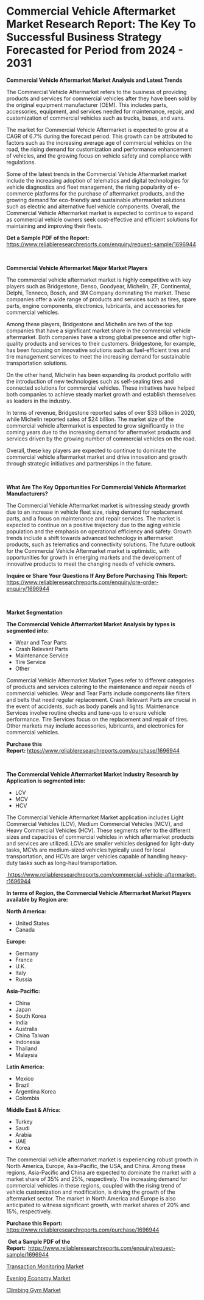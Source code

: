 <p><h1>Commercial Vehicle Aftermarket Market Research Report: The Key To Successful Business Strategy Forecasted for Period from 2024 - 2031</h1></p><p><strong>Commercial Vehicle Aftermarket Market Analysis and Latest Trends</strong></p>
<p><p>The Commercial Vehicle Aftermarket refers to the business of providing products and services for commercial vehicles after they have been sold by the original equipment manufacturer (OEM). This includes parts, accessories, equipment, and services needed for maintenance, repair, and customization of commercial vehicles such as trucks, buses, and vans.</p><p>The market for Commercial Vehicle Aftermarket is expected to grow at a CAGR of 6.7% during the forecast period. This growth can be attributed to factors such as the increasing average age of commercial vehicles on the road, the rising demand for customization and performance enhancement of vehicles, and the growing focus on vehicle safety and compliance with regulations.</p><p>Some of the latest trends in the Commercial Vehicle Aftermarket market include the increasing adoption of telematics and digital technologies for vehicle diagnostics and fleet management, the rising popularity of e-commerce platforms for the purchase of aftermarket products, and the growing demand for eco-friendly and sustainable aftermarket solutions such as electric and alternative fuel vehicle components. Overall, the Commercial Vehicle Aftermarket market is expected to continue to expand as commercial vehicle owners seek cost-effective and efficient solutions for maintaining and improving their fleets.</p></p>
<p><strong>Get a Sample PDF of the Report:&nbsp;</strong> <a href="https://www.reliableresearchreports.com/enquiry/request-sample/1696944">https://www.reliableresearchreports.com/enquiry/request-sample/1696944</a></p>
<p>&nbsp;</p>
<p><strong>Commercial Vehicle Aftermarket Major Market Players</strong></p>
<p><p>The commercial vehicle aftermarket market is highly competitive with key players such as Bridgestone, Denso, Goodyear, Michelin, ZF, Continental, Delphi, Tenneco, Bosch, and 3M Company dominating the market. These companies offer a wide range of products and services such as tires, spare parts, engine components, electronics, lubricants, and accessories for commercial vehicles.</p><p>Among these players, Bridgestone and Michelin are two of the top companies that have a significant market share in the commercial vehicle aftermarket. Both companies have a strong global presence and offer high-quality products and services to their customers. Bridgestone, for example, has been focusing on innovative solutions such as fuel-efficient tires and tire management services to meet the increasing demand for sustainable transportation solutions.</p><p>On the other hand, Michelin has been expanding its product portfolio with the introduction of new technologies such as self-sealing tires and connected solutions for commercial vehicles. These initiatives have helped both companies to achieve steady market growth and establish themselves as leaders in the industry.</p><p>In terms of revenue, Bridgestone reported sales of over $33 billion in 2020, while Michelin reported sales of $24 billion. The market size of the commercial vehicle aftermarket is expected to grow significantly in the coming years due to the increasing demand for aftermarket products and services driven by the growing number of commercial vehicles on the road.</p><p>Overall, these key players are expected to continue to dominate the commercial vehicle aftermarket market and drive innovation and growth through strategic initiatives and partnerships in the future.</p></p>
<p>&nbsp;</p>
<p><strong>What Are The Key Opportunities For Commercial Vehicle Aftermarket Manufacturers?</strong></p>
<p><p>The Commercial Vehicle Aftermarket market is witnessing steady growth due to an increase in vehicle fleet size, rising demand for replacement parts, and a focus on maintenance and repair services. The market is expected to continue on a positive trajectory due to the aging vehicle population and the emphasis on operational efficiency and safety. Growth trends include a shift towards advanced technology in aftermarket products, such as telematics and connectivity solutions. The future outlook for the Commercial Vehicle Aftermarket market is optimistic, with opportunities for growth in emerging markets and the development of innovative products to meet the changing needs of vehicle owners.</p></p>
<p><strong>Inquire or Share Your Questions If Any Before Purchasing This Report:</strong> <a href="https://www.reliableresearchreports.com/enquiry/pre-order-enquiry/1696944">https://www.reliableresearchreports.com/enquiry/pre-order-enquiry/1696944</a></p>
<p>&nbsp;</p>
<p><strong>Market Segmentation</strong></p>
<p><strong>The Commercial Vehicle Aftermarket Market Analysis by types is segmented into:</strong></p>
<p><ul><li>Wear and Tear Parts</li><li>Crash Relevant Parts</li><li>Maintenance Service</li><li>Tire Service</li><li>Other</li></ul></p>
<p><p>Commercial Vehicle Aftermarket Market Types refer to different categories of products and services catering to the maintenance and repair needs of commercial vehicles. Wear and Tear Parts include components like filters and belts that need regular replacement. Crash Relevant Parts are crucial in the event of accidents, such as body panels and lights. Maintenance Services involve routine checks and tune-ups to ensure vehicle performance. Tire Services focus on the replacement and repair of tires. Other markets may include accessories, lubricants, and electronics for commercial vehicles.</p></p>
<p><strong>Purchase this Report:&nbsp;</strong><a href="https://www.reliableresearchreports.com/purchase/1696944">https://www.reliableresearchreports.com/purchase/1696944</a></p>
<p>&nbsp;</p>
<p><strong>The Commercial Vehicle Aftermarket Market Industry Research by Application is segmented into:</strong></p>
<p><ul><li>LCV</li><li>MCV</li><li>HCV</li></ul></p>
<p><p>The Commercial Vehicle Aftermarket Market application includes Light Commercial Vehicles (LCV), Medium Commercial Vehicles (MCV), and Heavy Commercial Vehicles (HCV). These segments refer to the different sizes and capacities of commercial vehicles in which aftermarket products and services are utilized. LCVs are smaller vehicles designed for light-duty tasks, MCVs are medium-sized vehicles typically used for local transportation, and HCVs are larger vehicles capable of handling heavy-duty tasks such as long-haul transportation.</p></p>
<p><a href="https://www.reliableresearchreports.com/commercial-vehicle-aftermarket-r1696944">&nbsp;https://www.reliableresearchreports.com/commercial-vehicle-aftermarket-r1696944</a></p>
<p><strong>In terms of Region, the Commercial Vehicle Aftermarket Market Players available by Region are:</strong></p>
<p>
    <p> <strong> North America: </strong>
        <ul>
            <li>United States</li>
            <li>Canada</li>
        </ul>
        </p> 
    <p> <strong> Europe: </strong>
        <ul>
            <li>Germany</li>
            <li>France</li>
            <li>U.K.</li>
            <li>Italy</li>
            <li>Russia</li>
        </ul>
        </p> 
    <p> <strong> Asia-Pacific: </strong>
        <ul>
            <li>China</li>
            <li>Japan</li>
            <li>South Korea</li>
            <li>India</li>
            <li>Australia</li>
            <li>China Taiwan</li>
            <li>Indonesia</li>
            <li>Thailand</li>
            <li>Malaysia</li>
        </ul>
        </p> 
    <p> <strong> Latin America: </strong>
        <ul>
            <li>Mexico</li>
            <li>Brazil</li>
            <li>Argentina Korea</li>
            <li>Colombia</li>
        </ul>
        </p> 
    <p> <strong> Middle East & Africa: </strong>
        <ul>
            <li>Turkey</li>
            <li>Saudi</li>
            <li>Arabia</li>
            <li>UAE</li>
            <li>Korea</li>
        </ul>
    </p>
    </p>
<p><p>The commercial vehicle aftermarket market is experiencing robust growth in North America, Europe, Asia-Pacific, the USA, and China. Among these regions, Asia-Pacific and China are expected to dominate the market with a market share of 35% and 25%, respectively. The increasing demand for commercial vehicles in these regions, coupled with the rising trend of vehicle customization and modification, is driving the growth of the aftermarket sector. The market in North America and Europe is also anticipated to witness significant growth, with market shares of 20% and 15%, respectively.</p></p>
<p><strong>Purchase this Report: </strong><a href="https://www.reliableresearchreports.com/purchase/1696944">https://www.reliableresearchreports.com/purchase/1696944</a></p>
<p>&nbsp;<strong>Get a Sample PDF of the Report:&nbsp;&nbsp;</strong><a href="https://www.reliableresearchreports.com/enquiry/request-sample/1696944">https://www.reliableresearchreports.com/enquiry/request-sample/1696944</a></p>
<p><strong></strong></p>
<p><p><a href="https://view.publitas.com/reportprime-1/transaction-monitoring-market-competitive-analysis-market-trends-and-forecast-to-2031/">Transaction Monitoring Market</a></p><p><a href="https://view.publitas.com/reportprime-1/evening-economy-market-analysis-and-sze-forecasted-for-period-from-2024-to-2031/">Evening Economy Market</a></p><p><a href="https://view.publitas.com/reportprime-1/analyzing-climbing-gym-market-global-industry-perspective-and-forecast-2024-to-2031/">Climbing Gym Market</a></p></p>